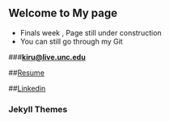 ## Welcome to My page

- Finals week , Page still under construction 
- You can still go through my Git 

###**kiru@live.unc.edu**

##[Resume](itzceekay.github.io/kiru_resume_.pdf)

##[Linkedin](https://www.linkedin.com/in/kirubanandc/)

### Jekyll Themes
